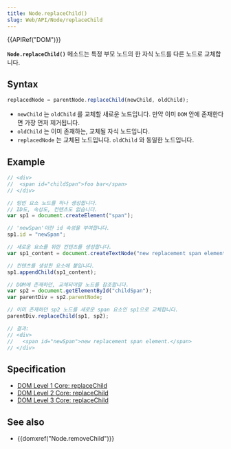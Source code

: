 ```yaml
---
title: Node.replaceChild()
slug: Web/API/Node/replaceChild
---
```


{{APIRef("DOM")}}

**`Node.replaceChild()`** 메소드는 특정 부모 노드의 한 자식 노드를 다른 노드로 교체합니다.

## Syntax

```js
replacedNode = parentNode.replaceChild(newChild, oldChild);
```

- `newChild` 는 `oldChild` 를 교체할 새로운 노드입니다. 만약 이미 `DOM` 안에 존재한다면 가장 먼저 제거됩니다.
- `oldChild` 는 이미 존재하는, 교체될 자식 노드입니다.
- `replacedNode` 는 교체된 노드입니다. `oldChild` 와 동일한 노드입니다.

## Example

```js
// <div>
//  <span id="childSpan">foo bar</span>
// </div>

// 텅빈 요소 노드를 하나 생성합니다.
// ID도, 속성도, 컨텐츠도 없습니다.
var sp1 = document.createElement("span");

// 'newSpan'이란 id 속성을 부여합니다.
sp1.id = "newSpan";

// 새로운 요소를 위한 컨텐츠를 생성합니다.
var sp1_content = document.createTextNode("new replacement span element.");

// 컨텐츠를 생성한 요소에 붙입니다.
sp1.appendChild(sp1_content);

// DOM에 존재하던, 교체되야할 노드를 참조합니다.
var sp2 = document.getElementById("childSpan");
var parentDiv = sp2.parentNode;

// 이미 존재하던 sp2 노드를 새로운 span 요소인 sp1으로 교체합니다.
parentDiv.replaceChild(sp1, sp2);

// 결과:
// <div>
//   <span id="newSpan">new replacement span element.</span>
// </div>
```

## Specification

- [DOM Level 1 Core: replaceChild](http://www.w3.org/TR/REC-DOM-Level-1/level-one-core.html#method-replaceChild)
- [DOM Level 2 Core: replaceChild](http://www.w3.org/TR/DOM-Level-2-Core/core.html#ID-785887307)
- [DOM Level 3 Core: replaceChild](http://www.w3.org/TR/DOM-Level-3-Core/core.html#ID-785887307)

## See also

- {{domxref("Node.removeChild")}}
